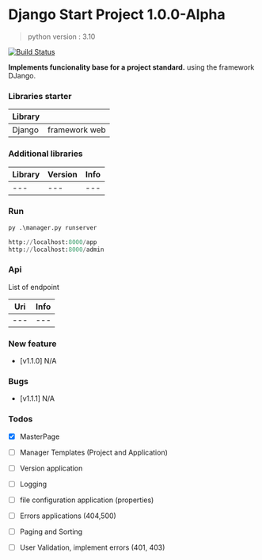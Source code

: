 # Django Start Project 1.0.0-Alpha
> python version : 3.10

[![Build Status](https://travis-ci.org/joemccann/dillinger.svg?branch=master)](https://#)

<strong>Implements funcionality base for a project standard.</strong> using the framework DJango. 

### Libraries starter


| Library |               |
|---------|---------------|
| Django  | framework web |

### Additional libraries

| Library   | Version | Info                   |
|-----------|---------|------------------------|
| ---       | ---     | ---                    |

### Run 

```python
py .\manager.py runserver

http://localhost:8000/app
http://localhost:8000/admin 
```

### Api
List of endpoint

| Uri                                               | Info                           |
|---------------------------------------------------|--------------------------------|
| ---                                               | ---                            |  

### New feature

  - [v1.1.0] N/A

### Bugs

  - [v1.1.1] N/A
  
### Todos
 
 - [x] MasterPage
 - [ ] Manager Templates (Project and Application)
 - [ ] Version application
 - [ ] Logging
 - [ ] file configuration application (properties)
 - [ ] Errors applications (404,500)
 - [ ] Paging and Sorting
 - [ ] User Validation, implement errors (401, 403)

 

